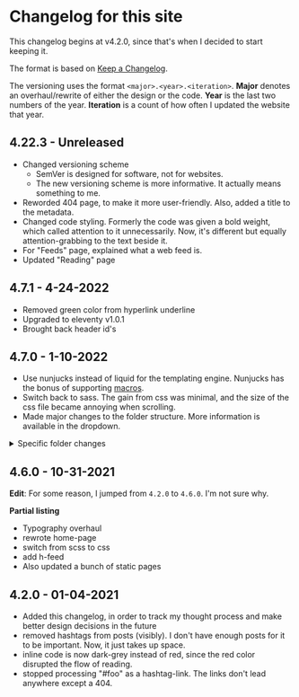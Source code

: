 # Changelog for this site

This changelog begins at v4.2.0, since that's when I decided to start keeping it.

The format is based on [Keep a Changelog](https://keepachangelog.com/en/1.0.0/).

The versioning uses the format `<major>.<year>.<iteration>`. **Major** denotes an overhaul/rewrite of either the design or the code. **Year** is the last two numbers of the year. **Iteration** is a count of how often I updated the website that year.

<!-- Write that what AND why, in order to track my thought process throughout development, and not revert changes left and right. -->

## 4.22.3 - Unreleased
- Changed versioning scheme
  - SemVer is designed for software, not for websites.
  - The new versioning scheme is more informative. It actually means something to me.
- Reworded 404 page, to make it more user-friendly. Also, added a title to the metadata.
- Changed code styling. Formerly the code was given a bold weight, which called attention to it unnecessarily. Now, it's different but equally attention-grabbing to the text beside it.
- For "Feeds" page, explained what a web feed is.
- Updated "Reading" page

## 4.7.1 - 4-24-2022
- Removed green color from hyperlink underline
- Upgraded to eleventy v1.0.1
- Brought back header id's

## 4.7.0 - 1-10-2022
- Use nunjucks instead of liquid for the templating engine. Nunjucks has the bonus of supporting [macros](http://mozilla.github.io/nunjucks/templating.html#macro).
- Switch back to sass. The gain from css was minimal, and the size of the css file became annoying when scrolling.
- Made major changes to the folder structure. More information is available in the dropdown.
<details>
   <summary>Specific folder changes</summary>

  - `/eleventy` -> `/utils` - it's a more generic name, and I'm using this convention with other projects
  - `/html` -> `/src` - the folder isn't just for html; it's for RSS, JSON-feed, XML, and everything on the site except for assets (eg. js, css, images).
  - `/../_data` -> `/../data` - looks better & more uniform when there are fewer folders under the root.
  - Group folders by kind (posts, pages, files):
    - (posts)
      - `/../{blog,micro,wiki}` -> `/../posts/..`
      - `/../archive.njk` -> `/../posts/archive.njk`
    - (pages - standalone HTML)
      - `/../test` -> `/../pages/test`
      - `/../feeds/index.md` -> `/../pages/feeds.md`
    - (files - not HTML)
      - `/../feeds/*.{njk,11ty.js}` -> `/../files/feeds/..`
      - `/../{sitemap.njk,style.11ty.js}` -> `/../files/..`
  - Group markup files which don't produce any output
    - `/../_layouts` -> `/../templates`
    - `/../_includes` -> `/../templates/includes`
</details>

## 4.6.0 - 10-31-2021
<strong>Edit</strong>: For some reason, I jumped from `4.2.0` to `4.6.0`. I'm not sure why.

**Partial listing**
- Typography overhaul
- rewrote home-page
- switch from scss to css
- add h-feed
- Also updated a bunch of static pages

## 4.2.0 - 01-04-2021
- Added this changelog, in order to track my thought process and make better design decisions in the future
- removed hashtags from posts (visibly). I don't have enough posts for it to be important. Now, it just takes up space.
- inline code is now dark-grey instead of red, since the red color disrupted the flow of reading.
- stopped processing "#foo" as a hashtag-link. The links don't lead anywhere except a 404.
